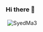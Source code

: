 ### Hi there 👋

<!--
**SyedMa3/SyedMa3** is a ✨ _special_ ✨ repository because its `README.md` (this file) appears on your GitHub profile.

Here are some ideas to get you started:

- 🔭 I’m currently working on ...
- 🌱 I’m currently learning ...
- 👯 I’m looking to collaborate on ...
- 🤔 I’m looking for help with ...
- 💬 Ask me about ...
- 📫 How to reach me: ...
- 😄 Pronouns: ...
- ⚡ Fun fact: ...
-->

<p>&nbsp;<img align="center" src="https://github-readme-stats.vercel.app/api?username=SyedMa3&show_icons=true&theme=chartreuse-dark&title_color=f3b526&text_color=f14fc4&cache_seconds=3000&locale=en" alt="SyedMa3" /></p>

